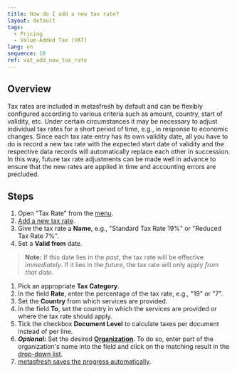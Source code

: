```yaml
---
title: How do I add a new tax rate?
layout: default
tags:
  - Pricing
  - Value-Added Tax (VAT)
lang: en
sequence: 10
ref: vat_add_new_tax_rate
---
```


## Overview
Tax rates are included in metasfresh by default and can be flexibly configured according to various criteria such as amount, country, start of validity, etc. Under certain circumstances it may be necessary to adjust individual tax rates for a short period of time, e.g., in response to economic changes. Since each tax rate entry has its own validity date, all you have to do is record a new tax rate with the expected start date of validity and the respective data records will automatically replace each other in succession. In this way, future tax rate adjustments can be made well in advance to ensure that the new rates are applied in time and accounting errors are precluded.

## Steps
1. Open "Tax Rate" from the [menu](Menu).
1. [Add a new tax rate](New_Record_Window).
1. Give the tax rate a **Name**, e.g., "Standard Tax Rate 19%" or "Reduced Tax Rate 7%".
1. Set a **Valid from** date.
 >**Note:** If this date lies in the *past*, the tax rate will be effective *immediately*. If it lies in the *future*, the tax rate will only apply *from that date*.

1. Pick an appropriate **Tax Category**.
1. In the field **Rate**, enter the percentage of the tax rate, e.g., "19" or "7".
1. Set the **Country** from which services are provided.
1. In the field **To**, set the country in which the services are provided or where the tax rate should apply.
1. Tick the checkbox **Document Level** to calculate taxes per document instead of per line.
1. ***Optional:*** Set the desired [**Organization**](Org_add_new_organization). To do so, enter part of the organization's name into the field and click on the matching result in the <a href="Keyboard_shortcuts_reference#dropdown" title="Dynamic Search Box (Autocompletion)">drop-down list</a>.
1. [metasfresh saves the progress automatically](Saveindicator).
